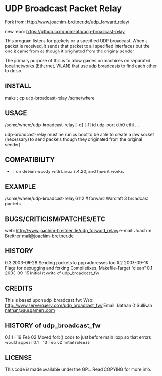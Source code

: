 UDP Broadcast Packet Relay
==============================
Fork from: http://www.joachim-breitner.de/udp_forward_relay/

new repo: https://github.com/nomeata/udp-broadcast-relay

This program listens for packets on a specified UDP broadcast.
When a packet is received, it sends that packet to all
specified interfaces but the one it came from as though it
originated from the original sender.  

The primary purpose of this is to allow games on machines on
separated local networks (Ethernet, WLAN) that use udp broadcasts
to find each other to do so.

INSTALL
-------
make ; cp udp-broadcast-relay /some/where


USAGE
-----
/some/where/udp-broadcast-relay [-d] [-f] id udp-port eth0 eth1 ...

udp-broadcast-relay must be run as boot to be able to create a raw
socket (necessary) to send packets though they originated from the
original sender)


COMPATIBILITY
-------------
- I run debian woody with Linux 2.4.20, and here it works.


EXAMPLE
-------
/some/where/udp-broadcast-relay 6112  # forward Warcraft 3 broadcast packets


BUGS/CRITICISM/PATCHES/ETC
--------------------------
web:	http://www.joachim-breitner.de/udp_forward_relay/
e-mail: Joachim Breitner <mail@joachim-breitner.de>

HISTORY
------
0.3 	2003-09-28
	Sending packets to ppp addresses too
0.2	2003-09-18	
	Flags for debugging and forking
	Compilefixes, Makefile-Target "clean"
0.1	2003-09-15
	Initial rewrite of udp_broadcast_fw

CREDITS
-------
This is based upon udp_broadcast_fw:
Web: http://www.serverquery.com/udp_broadcast_fw/
Email: Nathan O'Sullivan <nathan@ausgamers.com>

HISTORY of udp_broadcast_fw
-------
0.1.1 - 19 Feb 02
	Moved fork() code to just before main loop so that errors would appear
0.1   - 18 Feb 02
	Initial release

LICENSE
-------
This code is made available under the GPL. Read COPYING for more info.
